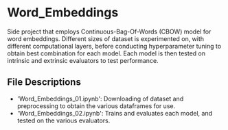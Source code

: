 # Word_Embeddings
Side project that employs Continuous-Bag-Of-Words (CBOW) model for word embeddings. Different sizes of dataset is experimented on, with different computational layers, before conducting hyperparameter tuning to obtain best combination for each model. Each model is then tested on intrinsic and extrinsic evaluators to test performance.

## File Descriptions
- 'Word_Embeddings_01.ipynb': Downloading of dataset and preprocessing to obtain the various dataframes for use.
- 'Word_Embeddings_02.ipynb': Trains and evaluates each model, and tested on the various evaluators.
